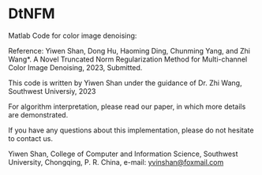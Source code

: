# DtNFM

Matlab Code for color image denoising:

Reference: Yiwen Shan, Dong Hu, Haoming Ding, Chunming Yang, and Zhi Wang*. A Novel Truncated Norm Regularization Method for Multi-channel Color Image Denoising, 2023, Submitted.

This code is written by Yiwen Shan under the guidance of Dr. Zhi Wang, Southwest Universiy, 2023

For algorithm interpretation, please read our paper, in which more details are demonstrated.

If you have any questions about this implementation, please do not hesitate to contact us.

Yiwen Shan, College of Computer and Information Science, Southwest University, Chongqing, P. R. China, e-mail: yvinshan@foxmail.com
